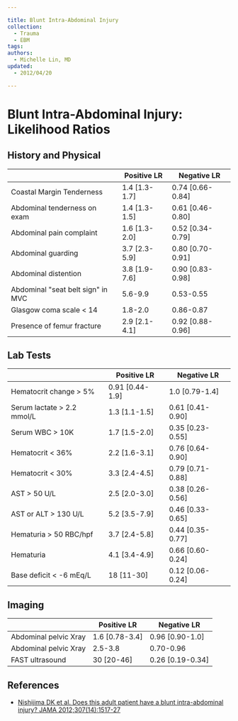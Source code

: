 ```yaml
---

title: Blunt Intra-Abdominal Injury
collection:
  - Trauma
  - EBM
tags:
authors:
  - Michelle Lin, MD
updated:
  - 2012/04/20

---
```


# Blunt Intra-Abdominal Injury: Likelihood Ratios








## History and Physical

|     | Positive LR | Negative LR |
|-----|-------------|-------------|
| Coastal Margin Tenderness | 1.4 \[1.3-1.7\] | 0.74 \[0.66-0.84\] |
| Abdominal tenderness on exam | 1.4 \[1.3-1.5\] | 0.61 \[0.46-0.80\] |
| Abdominal pain complaint | 1.6 \[1.3-2.0\] | 0.52 \[0.34-0.79\] |
| Abdominal guarding | 3.7 \[2.3-5.9\] | 0.80 \[0.70-0.91\] |
| Abdominal distention  | 3.8 \[1.9-7.6\] | 0.90 \[0.83-0.98\] |
| Abdominal "seat belt sign" in MVC | 5.6-9.9 | 0.53-0.55 |
| Glasgow coma scale &lt; 14 | 1.8-2.0 | 0.86-0.87 |
| Presence of femur fracture | 2.9 \[2.1-4.1\] | 0.92 \[0.88-0.96\] |

## Lab Tests

|     | Positive LR | Negative LR |
|-----|-------------|-------------|
| Hematocrit change &gt; 5% | 0.91 \[0.44-1.9\]| 1.0 \[0.79-1.4\] |
| Serum lactate &gt; 2.2 mmol/L | 1.3 \[1.1-1.5\]| 0.61 \[0.41-0.90\] |
| Serum WBC &gt; 10K | 1.7 \[1.5-2.0\]| 0.35 \[0.23-0.55\] |
| Hematocrit &lt; 36% | 2.2 \[1.6-3.1\]| 0.76 \[0.64-0.90\] |
| Hematocrit &lt; 30% | 3.3 \[2.4-4.5\]| 0.79 \[0.71-0.88\] |
| AST &gt; 50 U/L | 2.5 \[2.0-3.0\]| 0.38 \[0.26-0.56\] |
| AST or ALT &gt; 130 U/L | 5.2 \[3.5-7.9\]| 0.46 \[0.33-0.65\] |
| Hematuria &gt; 50 RBC/hpf | 3.7 \[2.4-5.8\] | 0.44 \[0.35-0.77\] |
| Hematuria | 4.1 \[3.4-4.9\] | 0.66 \[0.60-0.24\] |
| Base deficit &lt; -6 mEq/L | 18 \[11-30\] | 0.12 \[0.06-0.24\] |

## Imaging

|     | Positive LR | Negative LR |
|-----|-------------|-------------|
| Abdominal pelvic Xray | 1.6 \[0.78-3.4\] | 0.96 \[0.90-1.0\] |
| Abdominal pelvic Xray | 2.5-3.8 | 0.70-0.96 |
| FAST ultrasound | 30 \[20-46\]  | 0.26 \[0.19-0.34\] |

## References

-   [Nishijima DK et al. Does this adult patient have a blunt intra-abdominal injury? JAMA 2012;307(14):1517-27](https://www.ncbi.nlm.nih.gov/pubmed/?term=22496266)
